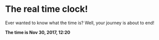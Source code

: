 # The real time clock!

Ever wanted to know what the time is? Well, your journey is about to end!

**The time is Nov 30, 2017, 12:20**